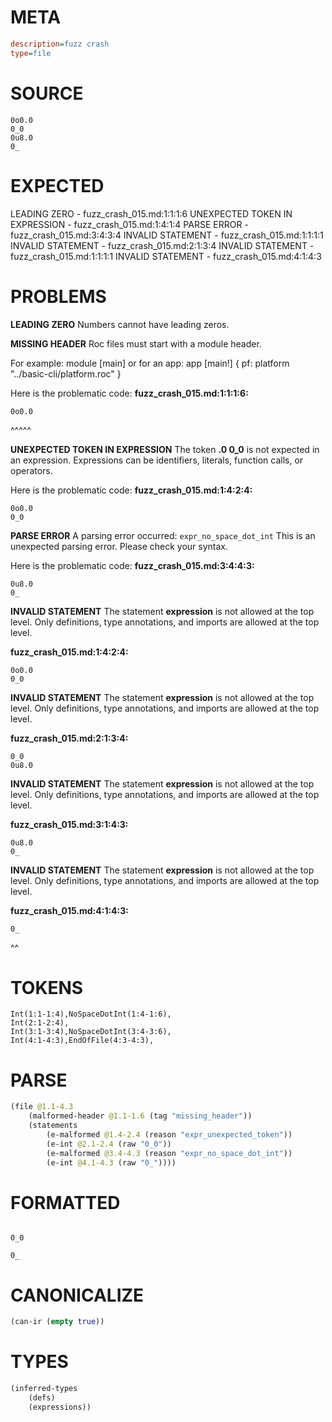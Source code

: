 # META
~~~ini
description=fuzz crash
type=file
~~~
# SOURCE
~~~roc
0o0.0
0_0
0u8.0
0_
~~~
# EXPECTED
LEADING ZERO - fuzz_crash_015.md:1:1:1:6
UNEXPECTED TOKEN IN EXPRESSION - fuzz_crash_015.md:1:4:1:4
PARSE ERROR - fuzz_crash_015.md:3:4:3:4
INVALID STATEMENT - fuzz_crash_015.md:1:1:1:1
INVALID STATEMENT - fuzz_crash_015.md:2:1:3:4
INVALID STATEMENT - fuzz_crash_015.md:1:1:1:1
INVALID STATEMENT - fuzz_crash_015.md:4:1:4:3
# PROBLEMS
**LEADING ZERO**
Numbers cannot have leading zeros.

**MISSING HEADER**
Roc files must start with a module header.

For example:
        module [main]
or for an app:
        app [main!] { pf: platform "../basic-cli/platform.roc" }

Here is the problematic code:
**fuzz_crash_015.md:1:1:1:6:**
```roc
0o0.0
```
^^^^^


**UNEXPECTED TOKEN IN EXPRESSION**
The token **.0
0_0** is not expected in an expression.
Expressions can be identifiers, literals, function calls, or operators.

Here is the problematic code:
**fuzz_crash_015.md:1:4:2:4:**
```roc
0o0.0
0_0
```


**PARSE ERROR**
A parsing error occurred: `expr_no_space_dot_int`
This is an unexpected parsing error. Please check your syntax.

Here is the problematic code:
**fuzz_crash_015.md:3:4:4:3:**
```roc
0u8.0
0_
```


**INVALID STATEMENT**
The statement **expression** is not allowed at the top level.
Only definitions, type annotations, and imports are allowed at the top level.

**fuzz_crash_015.md:1:4:2:4:**
```roc
0o0.0
0_0
```


**INVALID STATEMENT**
The statement **expression** is not allowed at the top level.
Only definitions, type annotations, and imports are allowed at the top level.

**fuzz_crash_015.md:2:1:3:4:**
```roc
0_0
0u8.0
```


**INVALID STATEMENT**
The statement **expression** is not allowed at the top level.
Only definitions, type annotations, and imports are allowed at the top level.

**fuzz_crash_015.md:3:1:4:3:**
```roc
0u8.0
0_
```


**INVALID STATEMENT**
The statement **expression** is not allowed at the top level.
Only definitions, type annotations, and imports are allowed at the top level.

**fuzz_crash_015.md:4:1:4:3:**
```roc
0_
```
^^


# TOKENS
~~~zig
Int(1:1-1:4),NoSpaceDotInt(1:4-1:6),
Int(2:1-2:4),
Int(3:1-3:4),NoSpaceDotInt(3:4-3:6),
Int(4:1-4:3),EndOfFile(4:3-4:3),
~~~
# PARSE
~~~clojure
(file @1.1-4.3
	(malformed-header @1.1-1.6 (tag "missing_header"))
	(statements
		(e-malformed @1.4-2.4 (reason "expr_unexpected_token"))
		(e-int @2.1-2.4 (raw "0_0"))
		(e-malformed @3.4-4.3 (reason "expr_no_space_dot_int"))
		(e-int @4.1-4.3 (raw "0_"))))
~~~
# FORMATTED
~~~roc

0_0

0_
~~~
# CANONICALIZE
~~~clojure
(can-ir (empty true))
~~~
# TYPES
~~~clojure
(inferred-types
	(defs)
	(expressions))
~~~
